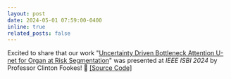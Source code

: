 ```yaml
---
layout: post
date: 2024-05-01 07:59:00-0400
inline: true
related_posts: false
---
```


Excited to share that our work "[Uncertainty Driven Bottleneck Attention U-net for Organ at Risk Segmentation](https://ieeexplore.ieee.org/document/10635587)" was presented at *IEEE ISBI 2024* by Professor Clinton Fookes! :telescope: [[Source Code]](https://github.com/riadhassan/UDBA-UNet)
